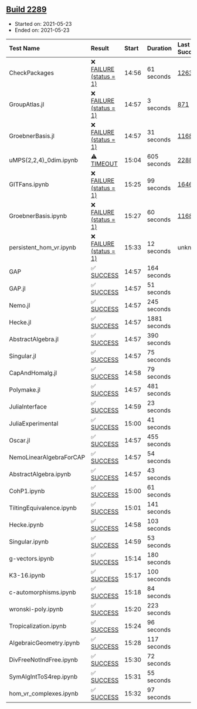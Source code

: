 ## [Build 2289](https://oscarci.mathematik.uni-kl.de/job/oscar-stable/2289/)

* Started on: 2021-05-23
* Ended on: 2021-05-23

| Test Name    | Result | Start | Duration | Last Success | First Failure |
|:-------------|:-------|:------|:---------|:-------------|:--------------|
| CheckPackages | ❌ [FAILURE (status = 1)](https://oscarci.mathematik.uni-kl.de/job/oscar-stable/2289/artifact/logs/build-2289/CheckPackages.log) | 14:56 | 61 seconds | [1263](https://oscarci.mathematik.uni-kl.de/job/oscar-stable/1263/) | [1264](https://oscarci.mathematik.uni-kl.de/job/oscar-stable/1264/) |
| GroupAtlas.jl | ❌ [FAILURE (status = 1)](https://oscarci.mathematik.uni-kl.de/job/oscar-stable/2289/artifact/logs/build-2289/GroupAtlas.jl.log) | 14:57 | 3 seconds | [871](https://oscarci.mathematik.uni-kl.de/job/oscar-stable/871/) | [872](https://oscarci.mathematik.uni-kl.de/job/oscar-stable/872/) |
| GroebnerBasis.jl | ❌ [FAILURE (status = 1)](https://oscarci.mathematik.uni-kl.de/job/oscar-stable/2289/artifact/logs/build-2289/GroebnerBasis.jl.log) | 14:57 | 31 seconds | [1168](https://oscarci.mathematik.uni-kl.de/job/oscar-stable/1168/) | [1169](https://oscarci.mathematik.uni-kl.de/job/oscar-stable/1169/) |
| uMPS(2,2,4)_0dim.ipynb | ⚠ [TIMEOUT](https://oscarci.mathematik.uni-kl.de/job/oscar-stable/2289/artifact/logs/build-2289/uMPS-2-2-4-_0dim.ipynb.log) | 15:04 | 605 seconds | [2288](https://oscarci.mathematik.uni-kl.de/job/oscar-stable/2288/) | [2289](https://oscarci.mathematik.uni-kl.de/job/oscar-stable/2289/) |
| GITFans.ipynb | ❌ [FAILURE (status = 1)](https://oscarci.mathematik.uni-kl.de/job/oscar-stable/2289/artifact/logs/build-2289/GITFans.ipynb.log) | 15:25 | 99 seconds | [1646](https://oscarci.mathematik.uni-kl.de/job/oscar-stable/1646/) | [1647](https://oscarci.mathematik.uni-kl.de/job/oscar-stable/1647/) |
| GroebnerBasis.ipynb | ❌ [FAILURE (status = 1)](https://oscarci.mathematik.uni-kl.de/job/oscar-stable/2289/artifact/logs/build-2289/GroebnerBasis.ipynb.log) | 15:27 | 60 seconds | [1168](https://oscarci.mathematik.uni-kl.de/job/oscar-stable/1168/) | [1169](https://oscarci.mathematik.uni-kl.de/job/oscar-stable/1169/) |
| persistent_hom_vr.ipynb | ❌ [FAILURE (status = 1)](https://oscarci.mathematik.uni-kl.de/job/oscar-stable/2289/artifact/logs/build-2289/persistent_hom_vr.ipynb.log) | 15:33 | 12 seconds | unknown | unknown |
| GAP | ✅ [SUCCESS](https://oscarci.mathematik.uni-kl.de/job/oscar-stable/2289/artifact/logs/build-2289/GAP.log) | 14:57 | 164 seconds |  |  |
| GAP.jl | ✅ [SUCCESS](https://oscarci.mathematik.uni-kl.de/job/oscar-stable/2289/artifact/logs/build-2289/GAP.jl.log) | 14:57 | 51 seconds |  |  |
| Nemo.jl | ✅ [SUCCESS](https://oscarci.mathematik.uni-kl.de/job/oscar-stable/2289/artifact/logs/build-2289/Nemo.jl.log) | 14:57 | 245 seconds |  |  |
| Hecke.jl | ✅ [SUCCESS](https://oscarci.mathematik.uni-kl.de/job/oscar-stable/2289/artifact/logs/build-2289/Hecke.jl.log) | 14:57 | 1881 seconds |  |  |
| AbstractAlgebra.jl | ✅ [SUCCESS](https://oscarci.mathematik.uni-kl.de/job/oscar-stable/2289/artifact/logs/build-2289/AbstractAlgebra.jl.log) | 14:57 | 390 seconds |  |  |
| Singular.jl | ✅ [SUCCESS](https://oscarci.mathematik.uni-kl.de/job/oscar-stable/2289/artifact/logs/build-2289/Singular.jl.log) | 14:57 | 75 seconds |  |  |
| CapAndHomalg.jl | ✅ [SUCCESS](https://oscarci.mathematik.uni-kl.de/job/oscar-stable/2289/artifact/logs/build-2289/CapAndHomalg.jl.log) | 14:58 | 79 seconds |  |  |
| Polymake.jl | ✅ [SUCCESS](https://oscarci.mathematik.uni-kl.de/job/oscar-stable/2289/artifact/logs/build-2289/Polymake.jl.log) | 14:57 | 481 seconds |  |  |
| JuliaInterface | ✅ [SUCCESS](https://oscarci.mathematik.uni-kl.de/job/oscar-stable/2289/artifact/logs/build-2289/JuliaInterface.log) | 14:59 | 23 seconds |  |  |
| JuliaExperimental | ✅ [SUCCESS](https://oscarci.mathematik.uni-kl.de/job/oscar-stable/2289/artifact/logs/build-2289/JuliaExperimental.log) | 15:00 | 41 seconds |  |  |
| Oscar.jl | ✅ [SUCCESS](https://oscarci.mathematik.uni-kl.de/job/oscar-stable/2289/artifact/logs/build-2289/Oscar.jl.log) | 14:57 | 455 seconds |  |  |
| NemoLinearAlgebraForCAP | ✅ [SUCCESS](https://oscarci.mathematik.uni-kl.de/job/oscar-stable/2289/artifact/logs/build-2289/NemoLinearAlgebraForCAP.log) | 14:57 | 54 seconds |  |  |
| AbstractAlgebra.ipynb | ✅ [SUCCESS](https://oscarci.mathematik.uni-kl.de/job/oscar-stable/2289/artifact/logs/build-2289/AbstractAlgebra.ipynb.log) | 14:57 | 43 seconds |  |  |
| CohP1.ipynb | ✅ [SUCCESS](https://oscarci.mathematik.uni-kl.de/job/oscar-stable/2289/artifact/logs/build-2289/CohP1.ipynb.log) | 15:00 | 61 seconds |  |  |
| TiltingEquivalence.ipynb | ✅ [SUCCESS](https://oscarci.mathematik.uni-kl.de/job/oscar-stable/2289/artifact/logs/build-2289/TiltingEquivalence.ipynb.log) | 15:01 | 141 seconds |  |  |
| Hecke.ipynb | ✅ [SUCCESS](https://oscarci.mathematik.uni-kl.de/job/oscar-stable/2289/artifact/logs/build-2289/Hecke.ipynb.log) | 14:58 | 103 seconds |  |  |
| Singular.ipynb | ✅ [SUCCESS](https://oscarci.mathematik.uni-kl.de/job/oscar-stable/2289/artifact/logs/build-2289/Singular.ipynb.log) | 14:59 | 53 seconds |  |  |
| g-vectors.ipynb | ✅ [SUCCESS](https://oscarci.mathematik.uni-kl.de/job/oscar-stable/2289/artifact/logs/build-2289/g-vectors.ipynb.log) | 15:14 | 180 seconds |  |  |
| K3-16.ipynb | ✅ [SUCCESS](https://oscarci.mathematik.uni-kl.de/job/oscar-stable/2289/artifact/logs/build-2289/K3-16.ipynb.log) | 15:17 | 100 seconds |  |  |
| c-automorphisms.ipynb | ✅ [SUCCESS](https://oscarci.mathematik.uni-kl.de/job/oscar-stable/2289/artifact/logs/build-2289/c-automorphisms.ipynb.log) | 15:18 | 84 seconds |  |  |
| wronski-poly.ipynb | ✅ [SUCCESS](https://oscarci.mathematik.uni-kl.de/job/oscar-stable/2289/artifact/logs/build-2289/wronski-poly.ipynb.log) | 15:20 | 223 seconds |  |  |
| Tropicalization.ipynb | ✅ [SUCCESS](https://oscarci.mathematik.uni-kl.de/job/oscar-stable/2289/artifact/logs/build-2289/Tropicalization.ipynb.log) | 15:24 | 96 seconds |  |  |
| AlgebraicGeometry.ipynb | ✅ [SUCCESS](https://oscarci.mathematik.uni-kl.de/job/oscar-stable/2289/artifact/logs/build-2289/AlgebraicGeometry.ipynb.log) | 15:28 | 117 seconds |  |  |
| DivFreeNotIndFree.ipynb | ✅ [SUCCESS](https://oscarci.mathematik.uni-kl.de/job/oscar-stable/2289/artifact/logs/build-2289/DivFreeNotIndFree.ipynb.log) | 15:30 | 72 seconds |  |  |
| SymAlgIntToS4rep.ipynb | ✅ [SUCCESS](https://oscarci.mathematik.uni-kl.de/job/oscar-stable/2289/artifact/logs/build-2289/SymAlgIntToS4rep.ipynb.log) | 15:31 | 55 seconds |  |  |
| hom_vr_complexes.ipynb | ✅ [SUCCESS](https://oscarci.mathematik.uni-kl.de/job/oscar-stable/2289/artifact/logs/build-2289/hom_vr_complexes.ipynb.log) | 15:32 | 97 seconds |  |  |
